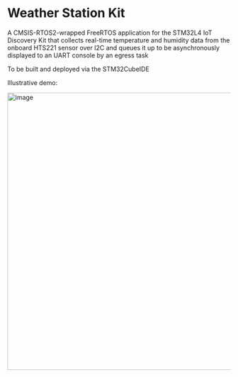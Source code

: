# Weather Station Kit
A CMSIS-RTOS2-wrapped FreeRTOS application for the STM32L4 IoT Discovery Kit that collects real-time temperature and humidity data from the onboard HTS221 sensor over I2C and queues it up to be asynchronously displayed to an UART console by an egress task

To be built and deployed via the STM32CubeIDE

Illustrative demo:

<img width="626" alt="image" src="https://github.com/user-attachments/assets/63060a5b-d095-4e3a-b5fe-b69c5062d9e0" />

